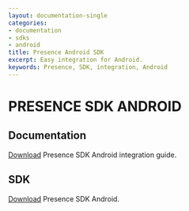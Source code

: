 ```yaml
---
layout: documentation-single
categories:
- documentation
- sdks
- android
title: Presence Android SDK
excerpt: Easy integration for Android.
keywords: Presence, SDK, integration, Android
---
```


# PRESENCE SDK ANDROID

## Documentation

[Download](/products-and-docs/sdks/presence/android/Presence_SDK_Android.pdf) Presence SDK Android integration guide.

## SDK

[Download](/products-and-docs/sdks/presence/android/Android_Presence_SDK-Version_1_2_0.zip)  Presence SDK Android.
